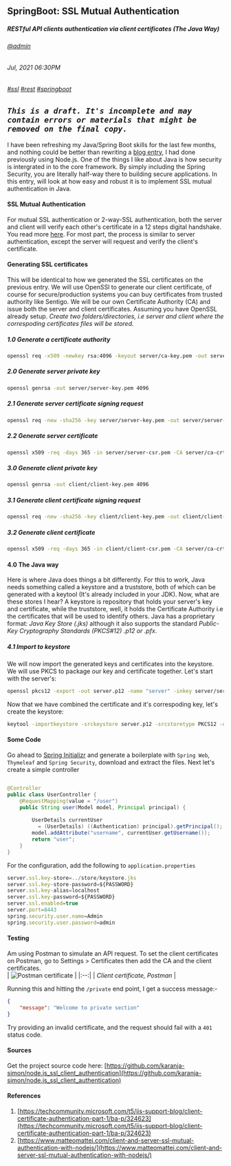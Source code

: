 ## SpringBoot: SSL Mutual Authentication
##### *RESTful API clients authentication via client certificates (The Java Way)*
###### [@admin](/whoami)
###### Jul, 2021 06:30PM
###### [#ssl]() [#rest]() [#springboot]()

## *`This is a draft. It's incomplete and may contain errors or materials that might be removed on the final copy.`*

 I have been refreshing my Java/Spring Boot skills for the last few months, and nothing could be better than rewriting a [blog entry](/blog/ssl-client-authentication), I had done previously using Node.js. One of the things I 
 like about Java is how security is intergrated in to the core framework. By simply including the Spring Security, you are literally half-way there to building secure applications.
 In this entry, will look at how easy and robust it is to implement SSL mutual authentication in Java.
#### SSL Mutual Authentication 
For mutual SSL authentication or 2-way-SSL authentication, both the server and client will verify each other's certificate in a 12 steps digital handshake. You read more 
[here](https://www.codeproject.com/Articles/326574/An-Introduction-to-Mutual-SSL-Authentication). For most part, the process is similar to server authentication, except the 
server will request and verify the client's certificate.

#### Generating SSL certificates
This will be identical to how we generated the SSL certificates on the previous entry. We will use OpenSSl to generate our client certificate, of course for secure/production systems you can 
buy certificates from trusted authority like Sentigo. We will be our own Certificate Authority (CA) and issue both the server and client certificates. Assuming you have OpenSSL already setup.
*Create two folders/directories, i.e server and client where the correspoding certificates files will be stored.*
##### 1.0 Generate a certificate authority

```sh
openssl req -x509 -newkey rsa:4096 -keyout server/ca-key.pem -out server/ca-crt.pem -nodes -days 365
```
##### 2.0 Generate server private key

```sh
openssl genrsa -out server/server-key.pem 4096
```
##### 2.1 Generate server certificate signing request

```sh
openssl req -new -sha256 -key server/server-key.pem -out server/server-csr.pem
```
##### 2.2 Generate server certificate

```sh
openssl x509 -req -days 365 -in server/server-csr.pem -CA server/ca-crt.pem -CAkey server/ca-key.pem -CAcreateserial -out server/server-crt.pem
```
##### 3.0 Generate client private key

```sh
openssl genrsa -out client/client-key.pem 4096
```
##### 3.1 Generate client certificate signing request

```sh
openssl req -new -sha256 -key client/client-key.pem -out client/client-csr.pem
```
##### 3.2 Generate client certificate

```sh
openssl x509 -req -days 365 -in client/client-csr.pem -CA server/ca-crt.pem -CAkey server/ca-key.pem -CAcreateserial -out client/client-crt.pem
```

#### 4.0 The Java way
Here is where Java does things a bit differently. For this to work, Java needs something called a keystore and a truststore, both of which can be generated with a keytool (It's already included in your JDK).
Now, what are these stores I hear? A keystore is repository that holds your server's key and certificate, while the truststore, well, it holds the Certificate Authority i.e the certificates that will be used to identify others. Java has a proprietary format: *Java Key Store (.jks)* although it also supports the standard *Public-Key Cryptography Standards (PKCS#12) .p12 or .pfx*.

##### 4.1 Import to keystore
We will now import the generated keys and certificates into the keystore. We will use PKCS to package our key and certificate together.
Let's start with the server's:

```sh
openssl pkcs12 -export -out server.p12 -name "server" -inkey server/server-key.pem -in server/server-crt.pem
```
Now that we have combined the certificate and it's correspoding key, let's create the keystore:

```sh
keytool -importkeystore -srckeystore server.p12 -srcstoretype PKCS12 -destkeystore server-keystore.jks -deststoretype JKS
```

#### Some Code
Go ahead to [Spring Initializr](https://start.spring.io/) and generate a boilerplate with `Spring Web`, `Thymeleaf` and `Spring Security`, download and extract the files. Next let's create a simple controller

```java

@Controller
public class UserController {
    @RequestMapping(value = "/user")
    public String user(Model model, Principal principal) {
        
        UserDetails currentUser 
          = (UserDetails) ((Authentication) principal).getPrincipal();
        model.addAttribute("username", currentUser.getUsername());
        return "user";
    }
}

```
For the configuration, add the following to `application.properties`

```js 
server.ssl.key-store=../store/keystore.jks
server.ssl.key-store-password=${PASSWORD}
server.ssl.key-alias=localhost
server.ssl.key-password=${PASSWORD}
server.ssl.enabled=true
server.port=8443
spring.security.user.name=Admin
spring.security.user.password=admin
```

#### Testing
Am using Postman to simulate an API request. To set the client certificates on Postman, go to Settings > Certificates then add the CA and the client certificates.  
| ![Postman certificate](/images/blog/ssl/postman.png) |
|:--:|
| *Client certificate, Postman* |

Running this and hitting the `/private` end point, I get a success message:-

```json
{
    "message": "Welcome to private section"
}
```

Try providing an invalid certificate, and the request should fail with a `401` status code.

#### Sources

Get the project source code here: [https://github.com/karanja-simon/node.js_ssl_client_authentication](https://github.com/karanja-simon/node.js_ssl_client_authentication)

#### References
1. [https://techcommunity.microsoft.com/t5/iis-support-blog/client-certificate-authentication-part-1/ba-p/324623](https://techcommunity.microsoft.com/t5/iis-support-blog/client-certificate-authentication-part-1/ba-p/324623)
2. [https://www.matteomattei.com/client-and-server-ssl-mutual-authentication-with-nodejs/](https://www.matteomattei.com/client-and-server-ssl-mutual-authentication-with-nodejs/)


